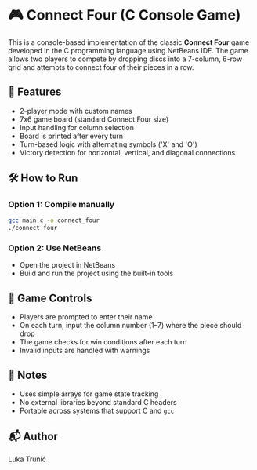 # 🎮 Connect Four (C Console Game)

This is a console-based implementation of the classic **Connect Four** game developed in the C programming language using NetBeans IDE. The game allows two players to compete by dropping discs into a 7-column, 6-row grid and attempts to connect four of their pieces in a row.


## 🧠 Features

- 2-player mode with custom names
- 7x6 game board (standard Connect Four size)
- Input handling for column selection
- Board is printed after every turn
- Turn-based logic with alternating symbols ('X' and 'O')
- Victory detection for horizontal, vertical, and diagonal connections


## 🛠 How to Run

### Option 1: Compile manually
```bash
gcc main.c -o connect_four
./connect_four
```

### Option 2: Use NetBeans
- Open the project in NetBeans
- Build and run the project using the built-in tools


## 🎯 Game Controls

- Players are prompted to enter their name
- On each turn, input the column number (1–7) where the piece should drop
- The game checks for win conditions after each turn
- Invalid inputs are handled with warnings


## 🧾 Notes

- Uses simple arrays for game state tracking
- No external libraries beyond standard C headers
- Portable across systems that support C and `gcc`


## 📬 Author

Luka Trunić

